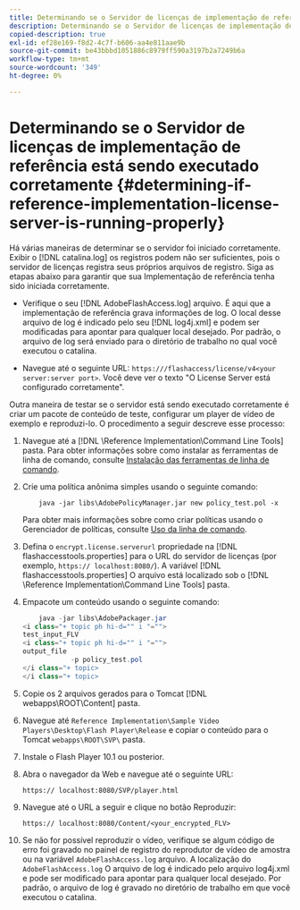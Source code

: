 ```yaml
---
title: Determinando se o Servidor de licenças de implementação de referência está sendo executado corretamente
description: Determinando se o Servidor de licenças de implementação de referência está sendo executado corretamente
copied-description: true
exl-id: ef28e169-f8d2-4c7f-b606-aa4e811aae9b
source-git-commit: be43bbbd1051886c8979ff590a3197b2a7249b6a
workflow-type: tm+mt
source-wordcount: '349'
ht-degree: 0%

---
```


# Determinando se o Servidor de licenças de implementação de referência está sendo executado corretamente {#determining-if-reference-implementation-license-server-is-running-properly}

Há várias maneiras de determinar se o servidor foi iniciado corretamente. Exibir o [!DNL catalina.log] os registros podem não ser suficientes, pois o servidor de licenças registra seus próprios arquivos de registro. Siga as etapas abaixo para garantir que sua Implementação de referência tenha sido iniciada corretamente.

* Verifique o seu [!DNL AdobeFlashAccess.log] arquivo. É aqui que a implementação de referência grava informações de log. O local desse arquivo de log é indicado pelo seu [!DNL log4j.xml] e podem ser modificadas para apontar para qualquer local desejado. Por padrão, o arquivo de log será enviado para o diretório de trabalho no qual você executou o catalina.

* Navegue até o seguinte URL: `https:///flashaccess/license/v4<your server:server port>`. Você deve ver o texto &quot;O License Server está configurado corretamente&quot;.

Outra maneira de testar se o servidor está sendo executado corretamente é criar um pacote de conteúdo de teste, configurar um player de vídeo de exemplo e reproduzi-lo. O procedimento a seguir descreve esse processo:

1. Navegue até a [!DNL \Reference Implementation\Command Line Tools] pasta. Para obter informações sobre como instalar as ferramentas de linha de comando, consulte [Instalação das ferramentas de linha de comando](../aaxs-reference-implementations/command-line-tools/aaxs-ref-impl-command-line-overview.md#installing-the-command-line-tools).

1. Crie uma política anônima simples usando o seguinte comando:

   ```
       java -jar libs\AdobePolicyManager.jar new policy_test.pol -x
   ```

   Para obter mais informações sobre como criar políticas usando o Gerenciador de políticas, consulte [Uso da linha de comando](../aaxs-reference-implementations/command-line-tools/policy-manager/command-line-usage.md).

1. Defina o `encrypt.license.serverurl` propriedade na [!DNL flashaccesstools.properties] para o URL do servidor de licenças (por exemplo, `https:// localhost:8080/`). A variável [!DNL flashaccesstools.properties] O arquivo está localizado sob o [!DNL \Reference Implementation\Command Line Tools] pasta.

1. Empacote um conteúdo usando o seguinte comando:

   ```java
       java -jar libs\AdobePackager.jar  
   <i class="+ topic ph hi-d="" i "="">
   test_input_FLV  
   <i class="+ topic ph hi-d="" i "="">
   output_file  
               -p policy_test.pol 
   </i class="+ topic> 
   </i class="+ topic>
   ```

1. Copie os 2 arquivos gerados para o Tomcat [!DNL webapps\ROOT\Content] pasta.
1. Navegue até `Reference Implementation\Sample Video Players\Desktop\Flash Player\Release` e copiar o conteúdo para o Tomcat `webapps\ROOT\SVP\` pasta.
1. Instale o Flash Player 10.1 ou posterior.
1. Abra o navegador da Web e navegue até o seguinte URL:

   `https:// localhost:8080/SVP/player.html`
1. Navegue até o URL a seguir e clique no botão Reproduzir:

   `https:// localhost:8080/Content/<your_encrypted_FLV>`
1. Se não for possível reproduzir o vídeo, verifique se algum código de erro foi gravado no painel de registro do reprodutor de vídeo de amostra ou na variável `AdobeFlashAccess.log` arquivo. A localização do `AdobeFlashAccess.log` O arquivo de log é indicado pelo arquivo log4j.xml e pode ser modificado para apontar para qualquer local desejado. Por padrão, o arquivo de log é gravado no diretório de trabalho em que você executou o catalina.

